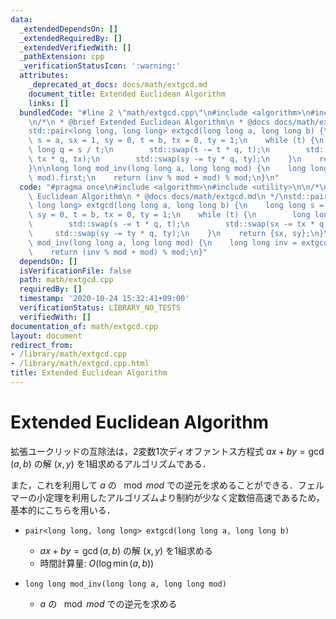 ```yaml
---
data:
  _extendedDependsOn: []
  _extendedRequiredBy: []
  _extendedVerifiedWith: []
  _pathExtension: cpp
  _verificationStatusIcon: ':warning:'
  attributes:
    _deprecated_at_docs: docs/math/extgcd.md
    document_title: Extended Euclidean Algorithm
    links: []
  bundledCode: "#line 2 \"math/extgcd.cpp\"\n#include <algorithm>\n#include <utility>\n\
    \n/*\n * @brief Extended Euclidean Algorithm\n * @docs docs/math/extgcd.md\n */\n\
    std::pair<long long, long long> extgcd(long long a, long long b) {\n    long long\
    \ s = a, sx = 1, sy = 0, t = b, tx = 0, ty = 1;\n    while (t) {\n        long\
    \ long q = s / t;\n        std::swap(s -= t * q, t);\n        std::swap(sx -=\
    \ tx * q, tx);\n        std::swap(sy -= ty * q, ty);\n    }\n    return {sx, sy};\n\
    }\n\nlong long mod_inv(long long a, long long mod) {\n    long long inv = extgcd(a,\
    \ mod).first;\n    return (inv % mod + mod) % mod;\n}\n"
  code: "#pragma once\n#include <algorithm>\n#include <utility>\n\n/*\n * @brief Extended\
    \ Euclidean Algorithm\n * @docs docs/math/extgcd.md\n */\nstd::pair<long long,\
    \ long long> extgcd(long long a, long long b) {\n    long long s = a, sx = 1,\
    \ sy = 0, t = b, tx = 0, ty = 1;\n    while (t) {\n        long long q = s / t;\n\
    \        std::swap(s -= t * q, t);\n        std::swap(sx -= tx * q, tx);\n   \
    \     std::swap(sy -= ty * q, ty);\n    }\n    return {sx, sy};\n}\n\nlong long\
    \ mod_inv(long long a, long long mod) {\n    long long inv = extgcd(a, mod).first;\n\
    \    return (inv % mod + mod) % mod;\n}"
  dependsOn: []
  isVerificationFile: false
  path: math/extgcd.cpp
  requiredBy: []
  timestamp: '2020-10-24 15:32:41+09:00'
  verificationStatus: LIBRARY_NO_TESTS
  verifiedWith: []
documentation_of: math/extgcd.cpp
layout: document
redirect_from:
- /library/math/extgcd.cpp
- /library/math/extgcd.cpp.html
title: Extended Euclidean Algorithm
---
```

# Extended Euclidean Algorithm

拡張ユークリッドの互除法は，2変数1次ディオファントス方程式 $ax + by = \gcd(a, b)$ の解 $(x, y)$ を1組求めるアルゴリズムである．

また，これを利用して $a$ の $\mod mod$ での逆元を求めることができる．フェルマーの小定理を利用したアルゴリズムより制約が少なく定数倍高速であるため，基本的にこちらを用いる．

- `pair<long long, long long> extgcd(long long a, long long b)`
    - $ax + by = \gcd(a, b)$ の解 $(x, y)$ を1組求める
    - 時間計算量: $O(\log \min(a, b))$

- `long long mod_inv(long long a, long long mod)`
    - $a$ の $\mod mod$ での逆元を求める